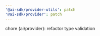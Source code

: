 ```yaml
---
'@ai-sdk/provider-utils': patch
'@ai-sdk/provider': patch
---
```


chore (ai/provider): refactor type validation
